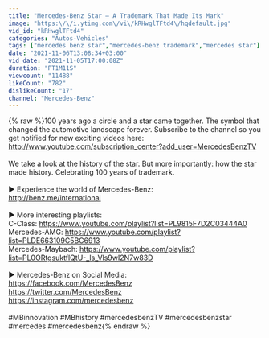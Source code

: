 ```yaml
---
title: "Mercedes-Benz Star – A Trademark That Made Its Mark"
image: "https:\/\/i.ytimg.com\/vi\/kRHwglTFtd4\/hqdefault.jpg"
vid_id: "kRHwglTFtd4"
categories: "Autos-Vehicles"
tags: ["mercedes benz star","mercedes-benz trademark","mercedes star"]
date: "2021-11-06T13:08:34+03:00"
vid_date: "2021-11-05T17:00:08Z"
duration: "PT1M11S"
viewcount: "11488"
likeCount: "782"
dislikeCount: "17"
channel: "Mercedes-Benz"
---
```

{% raw %}100 years ago a circle and a star came together. The symbol that changed the automotive landscape forever. Subscribe to the channel so you get notified for new exciting videos here: <a rel="nofollow" target="blank" href="http://www.youtube.com/subscription_center?add_user=MercedesBenzTV">http://www.youtube.com/subscription_center?add_user=MercedesBenzTV</a><br /><br />We take a look at the history of the star. But more importantly: how the star made history. Celebrating 100 years of trademark.<br /><br />► Experience the world of Mercedes-Benz:<br /><a rel="nofollow" target="blank" href="http://benz.me/international">http://benz.me/international</a><br /><br />► More interesting playlists:<br />C-Class: <a rel="nofollow" target="blank" href="https://www.youtube.com/playlist?list=PL9815F7D2C03444A0">https://www.youtube.com/playlist?list=PL9815F7D2C03444A0</a><br />Mercedes-AMG: <a rel="nofollow" target="blank" href="https://www.youtube.com/playlist?list=PLDE663109C5BC6913">https://www.youtube.com/playlist?list=PLDE663109C5BC6913</a><br />Mercedes-Maybach: <a rel="nofollow" target="blank" href="https://www.youtube.com/playlist?list=PL0ORtgsuktflQtU-_ls_Vls9wI2N7w83D">https://www.youtube.com/playlist?list=PL0ORtgsuktflQtU-_ls_Vls9wI2N7w83D</a><br /><br />► Mercedes-Benz on Social Media:<br /><a rel="nofollow" target="blank" href="https://facebook.com/MercedesBenz">https://facebook.com/MercedesBenz</a><br /><a rel="nofollow" target="blank" href="https://twitter.com/MercedesBenz">https://twitter.com/MercedesBenz</a><br /><a rel="nofollow" target="blank" href="https://instagram.com/mercedesbenz">https://instagram.com/mercedesbenz</a><br /><br />#MBinnovation #MBhistory #mercedesbenzTV #mercedesbenzstar #mercedes #mercedesbenz{% endraw %}

